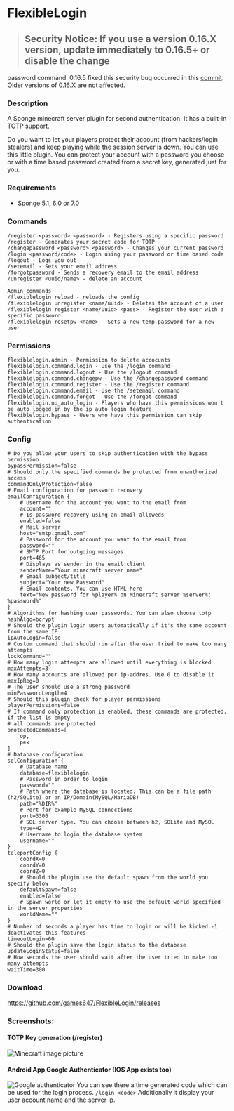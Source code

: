 # FlexibleLogin

> ## **Security Notice:** If you use a version 0.16.X version, update immediately to 0.16.5+ or disable the change
password command. 0.16.5 fixed this security bug occurred in this
[commit](https://github.com/games647/FlexibleLogin/commit/43f74a466e73b0f2cfa522b5bfd68480010a7934). Older versions of
0.16.X are not affected.

### Description

A Sponge minecraft server plugin for second authentication. It has a built-in
TOTP support.

Do you want to let your players protect their account (from hackers/login stealers) and keep playing 
while the session server is down. You can use this little plugin. You can protect your account with 
a password you choose or with a time based password created from a secret key, generated just for you.

### Requirements

* Sponge 5.1, 6.0 or 7.0

### Commands

    /register <password> <password> - Registers using a specific password
    /register - Generates your secret code for TOTP
    /changepassword <password> <password> - Changes your current password
    /login <password/code> - Login using your password or time based code
    /logout - Logs you out
    /setemail - Sets your email address
    /forgotpassword - Sends a recovery email to the email address
    /unregister <uuid/name> - delete an account

    Admin commands
    /flexiblelogin reload - reloads the config
    /flexiblelogin unregister <name/uuid> - Deletes the account of a user
    /flexiblelogin register <name/uuid> <pass> - Register the user with a specific password
    /flexiblelogin resetpw <name> - Sets a new temp password for a new user

### Permissions

    flexiblelogin.admin - Permission to delete accocunts
    flexiblelogin.command.login - Use the /login command
    flexiblelogin.command.logout - Use the /logout command
    flexiblelogin.command.changepw - Use the /changepassword command
    flexiblelogin.command.register - Use the /register command
    flexiblelogin.command.email - Use the /setemail command
    flexiblelogin.command.forgot - Use the /forgot command
    flexiblelogin.no_auto_login - Players who have this permissions won't be auto logged in by the ip auto login feature
    flexiblelogin.bypass - Users who have this permission can skip authentication

### Config

    # Do you allow your users to skip authentication with the bypass permission
    bypassPermission=false
    # Should only the specified commands be protected from unauthorized access
    commandOnlyProtection=false
    # Email configuration for password recovery
    emailConfiguration {
        # Username for the account you want to the email from
        account=""
        # Is password recovery using an email alloweds
        enabled=false
        # Mail server
        host="smtp.gmail.com"
        # Password for the account you want to the email from
        password=""
        # SMTP Port for outgoing messages
        port=465
        # Displays as sender in the email client
        senderName="Your minecraft server name"
        # Email subject/title
        subject="Your new Password"
        # Email contents. You can use HTML here
        text="New password for %player% on Minecraft server %server%: %password%"
    }
    # Algorithms for hashing user passwords. You can also choose totp
    hashAlgo=bcrypt
    # Should the plugin login users automatically if it's the same account from the same IP
    ipAutoLogin=false
    # Custom command that should run after the user tried to make too many attempts
    lockCommand=""
    # How many login attempts are allowed until everything is blocked
    maxAttempts=3
    # How many accounts are allowed per ip-addres. Use 0 to disable it
    maxIpReg=0
    # The user should use a strong password
    minPasswordLength=4
    # Should this plugin check for player permissions
    playerPermissions=false
    # If command only protection is enabled, these commands are protected. If the list is empty 
    # all commands are protected
    protectedCommands=[
        op,
        pex
    ]
    # Database configuration
    sqlConfiguration {
        # Database name
        database=flexiblelogin
        # Password in order to login
        password=""
        # Path where the database is located. This can be a file path (h2/SQLite) or an IP/Domain(MySQL/MariaDB)
        path="%DIR%"
        # Port for example MySQL connections
        port=3306
        # SQL server type. You can choose between h2, SQLite and MySQL
        type=H2
        # Username to login the database system
        username=""
    }
    teleportConfig {
        coordX=0
        coordY=0
        coordZ=0
        # Should the plugin use the default spawn from the world you specify below
        defaultSpawn=false
        enabled=false
        # Spawn world or let it empty to use the default world specified in the server properties
        worldName=""
    }
    # Number of seconds a player has time to login or will be kicked.-1 deactivates this features
    timeoutLogin=60
    # Should the plugin save the login status to the database
    updateLoginStatus=false
    # How seconds the user should wait after the user tried to make too many attempts
    waitTime=300

### Download

https://github.com/games647/FlexibleLogin/releases

### Screenshots:

#### TOTP Key generation (/register)
![Minecraft image picture](https://i.imgur.com/K2GDqfW.png)

#### Android App Google Authenticator (IOS App exists too)
![Google authenticator](https://i.imgur.com/Zz6RkdY.png)
You can see there a time generated code which can be used for the login process. `/login <code>`
Additionally it display your user account name and the server ip.
